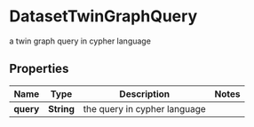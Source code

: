 

# DatasetTwinGraphQuery

a twin graph query in cypher language

## Properties

Name | Type | Description | Notes
------------ | ------------- | ------------- | -------------
**query** | **String** | the query in cypher language | 



